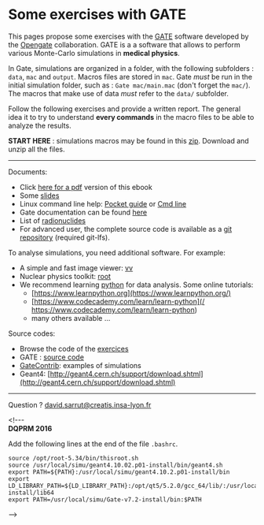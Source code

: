 # Some exercises with GATE

This pages propose some exercises with the [GATE](https://github.com/OpenGATE/Gate) software developed by the [Opengate](http://www.opengatecollaboration.org) collaboration. GATE is a a software that allows to perform various Monte-Carlo simulations in **medical physics**.

In Gate, simulations are organized in a folder, with the following subfolders : `data`, `mac` and `output`. Macros files are stored in `mac`. Gate _must_ be run in the initial simulation folder, such as : `Gate mac/main.mac` \(don't forget the `mac/`\). The macros that make use of data _must_ refer to the `data/` subfolder.

Follow the following exercises and provide a written report. The general idea it to try to understand **every commands** in the macro files to be able to analyze the results.

**START HERE** : simulations macros may be found in this [zip](https://gitlab.in2p3.fr/david.sarrut/gate-exercices/raw/master/releases/gate-exercices-v3.0.zip). Download and unzip all the files.

---

Documents:

* Click [here for a pdf](https://www.gitbook.com/download/pdf/book/dsarrut/gate-exercises) version of this ebook
* Some [slides](https://gitlab.in2p3.fr/david.sarrut/gate-exercices/raw/master/slides/simulation-dqprm-2017.pdf)
* Linux command line help: [Pocket guide](http://www.cheatography.com/kesavanbr/cheat-sheets/pocket-guide-linux-commands) or [Cmd line](http://www.cheatography.com/davechild/cheat-sheets/linux-command-line)
* Gate documentation can be found [here](http://wiki.opengatecollaboration.org/index.php/Users_Guide_V7.2)
* List of [radionuclides](http://www.nucleide.org/DDEP_WG/DDEPdata.htm)
* For advanced user, the complete source code is available as a [git repository](https://gitlab.in2p3.fr/david.sarrut/gate-exercices) 
  \(required git-lfs\). 

To analyse simulations, you need additional software. For example:

* A simple and fast image viewer: [vv](http://vv.creatis.insa-lyon.fr)
* Nuclear physics toolkit: [root](https://root.cern.ch)
* We recommend learning [python](https://www.python.org/) for data analysis. Some online tutorials: 
  * [https://www.learnpython.org](https://www.learnpython.org/)
  * [https://www.codecademy.com/learn/learn-python](/ https://www.codecademy.com/learn/learn-python)
  * many others available ...

Source codes:

* Browse the code of the [exercices](https://gitlab.in2p3.fr/david.sarrut/gate-exercices/tree/master)
* GATE : [source code](https://github.com/OpenGATE/Gate)
* [GateContrib](https://github.com/OpenGATE/GateContrib): examples of simulations
* Geant4: [http://geant4.cern.ch/support/download.shtml](http://geant4.cern.ch/support/download.shtml) 

---

Question ? [david.sarrut@creatis.insa-lyon.fr](david.sarrut@creatis.insa-lyon.fr)

&lt;!---  
**DQPRM 2016**

Add the following lines at the end of the file `.bashrc`.

```
source /opt/root-5.34/bin/thisroot.sh
source /usr/local/simu/geant4.10.02.p01-install/bin/geant4.sh
export PATH=${PATH}:/usr/local/simu/geant4.10.2.p01-install/bin
export LD_LIBRARY_PATH=${LD_LIBRARY_PATH}:/opt/qt5/5.2.0/gcc_64/lib/:/usr/local/simu/geant4.10.2.p01-install/lib64
export PATH=/usr/local/simu/Gate-v7.2-install/bin:$PATH
```

--&gt;

